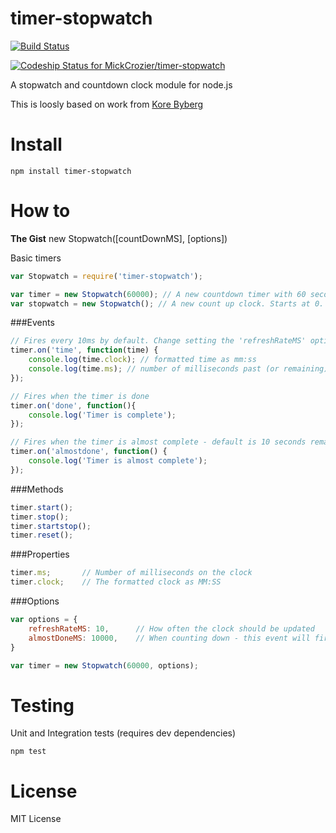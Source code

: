 
timer-stopwatch
========================
[![Build Status](https://travis-ci.org/MickCrozier/timer-stopwatch.svg?branch=master)](https://travis-ci.org/MickCrozier/timer-stopwatch)

[ ![Codeship Status for MickCrozier/timer-stopwatch](https://codeship.io/projects/d68910a0-e989-0131-eba0-368dc75eab9e/status)](https://codeship.io/projects/26196)

A stopwatch and countdown clock module for node.js



This is loosly based on work from [Kore Byberg](http://www.timpelen.com/extra/sidebars/stopwatch/stopwatch.htm)


Install
======

```shell
npm install timer-stopwatch
```


How to
======
**The Gist**
new Stopwatch([countDownMS], [options])


Basic timers
```js
var Stopwatch = require('timer-stopwatch');

var timer = new Stopwatch(60000); // A new countdown timer with 60 seconds
var stopwatch = new Stopwatch(); // A new count up clock. Starts at 0.
```

###Events
```js
// Fires every 10ms by default. Change setting the 'refreshRateMS' options
timer.on('time', function(time) {
	console.log(time.clock); // formatted time as mm:ss
	console.log(time.ms); // number of milliseconds past (or remaining);
});

// Fires when the timer is done
timer.on('done', function(){
	console.log('Timer is complete');
});

// Fires when the timer is almost complete - default is 10 seconds remaining. Chnage with 'almostDoneMS' option
timer.on('almostdone', function() {
	console.log('Timer is almost complete');
});

```

###Methods
```js
timer.start();
timer.stop();
timer.startstop();
timer.reset();
```

###Properties
```js
timer.ms;		// Number of milliseconds on the clock
timer.clock;	// The formatted clock as MM:SS
```



###Options
```js
var options = {
	refreshRateMS: 10,		// How often the clock should be updated
	almostDoneMS: 10000, 	// When counting down - this event will fire with this many milliseconds remaining on the clock
}

var timer = new Stopwatch(60000, options);
```

Testing
======

Unit and Integration tests (requires dev dependencies)
```shell
npm test
```

License
======
MIT License

